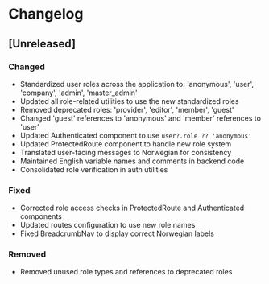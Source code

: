 
# Changelog

## [Unreleased]

### Changed
- Standardized user roles across the application to: 'anonymous', 'user', 'company', 'admin', 'master_admin'
- Updated all role-related utilities to use the new standardized roles
- Removed deprecated roles: 'provider', 'editor', 'member', 'guest'
- Changed 'guest' references to 'anonymous' and 'member' references to 'user'
- Updated Authenticated component to use `user?.role ?? 'anonymous'`
- Updated ProtectedRoute component to handle new role system
- Translated user-facing messages to Norwegian for consistency
- Maintained English variable names and comments in backend code
- Consolidated role verification in auth utilities

### Fixed
- Corrected role access checks in ProtectedRoute and Authenticated components
- Updated routes configuration to use new role names
- Fixed BreadcrumbNav to display correct Norwegian labels

### Removed
- Removed unused role types and references to deprecated roles
